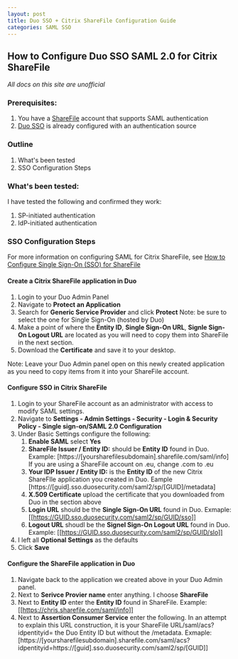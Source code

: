 ```yaml
---
layout: post
title: Duo SSO + Citrix ShareFile Configuration Guide
categories: SAML SSO
---
```


## How to Configure Duo SSO SAML 2.0 for Citrix ShareFile

*All docs on this site are unofficial*

### Prerequisites:
1. You have a [ShareFile](https://sharefile.com) account that supports SAML authentication
1. [Duo SSO](https://duo.com/docs/sso) is already configured with an authentication source

### Outline
1. What's been tested
1. SSO Configuration Steps

### What's been tested:

I have tested the following and confirmed they work:
1. SP-initiated authentication
1. IdP-initiated authentication


### SSO Configuration Steps

For more information on configuring SAML for Citrix ShareFile, see [How to Configure Single Sign-On (SSO) for ShareFile](https://support.citrix.com/article/CTX208557)

#### Create a Citrix ShareFile application in Duo
1. Login to your Duo Admin Panel
2. Navigate to **Protect an Application**
3. Search for **Generic Service Provider** and click **Protect** Note: be sure to select the one for Single Sign-On (hosted by Duo)
4. Make a point of where the **Entity ID**, **Single Sign-On URL**, **Signle Sign-On Logout URL** are located as you will need to copy them into ShareFile in the next section.
5. Download the **Certificate** and save it to your desktop.

Note: Leave your Duo Admin panel open on this newly created application as you need to copy items from it into your ShareFile account.

#### Configure SSO in Citrix ShareFile
1. Login to your ShareFile account as an administrator with access to modify SAML settings. 
2. Navigate to **Settings - Admin Settings - Security - Login & Security Policy - Single sign-on/SAML 2.0 Configuration** 
3. Under Basic Settings configure the following: 
   1. **Enable SAML** select **Yes**
   2. **ShareFile Issuer / Entity ID:** should be **Entity ID** found in Duo. Example: [https://[yoursharefilesubdomain].sharefile.com/saml/info] If you are using a ShareFile account on .eu, change .com to .eu
   3. **Your IDP Issuer / Entity ID:** is the **Entity ID** of the new Citrix ShareFIle application you created in Duo. Eample [https://[guid].sso.duosecurity.com/saml2/sp/[GUID]/metadata]
   4. **X.509 Certificate** upload the certificate that you downloaded from Duo in the section above
   5. **Login URL** should be the **Single Sign-On URL** found in Duo. Exmaple: [[https://GUID.sso.duosecurity.com/saml2/sp/GUID/sso]]
   6. **Logout URL** shoudl be the **Signel Sign-On Logout URL** found in Duo. Example: [[https://GUID.sso.duosecurity.com/saml2/sp/GUID/slo]]
4. I left all **Optional Settings** as the defaults
5. Click **Save**

#### Configure the ShareFile application in Duo
1. Navigate back to the application we created above in your Duo Admin panel. 
2. Next to **Serivce Provier name** enter anything. I choose **ShareFile**
3. Next to **Entity ID** enter the **Entity ID** found in ShareFile. Example: [[https://chris.sharefile.com/saml/info]]
4. Next to **Assertion Consumer Service** enter the following. In an attempt to explain this URL construction, it is your ShareFile URL/saml/acs?idpentityid= the Duo Entity ID but without the /metadata. Exmaple:  [https://[yoursharefilesubdomain].sharefile.com/saml/acs?idpentityid=https://[guid].sso.duosecurity.com/saml2/sp/[GUID]]
